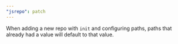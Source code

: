 ```yaml
---
"jsrepo": patch
---
```


When adding a new repo with `init` and configuring paths, paths that already had a value will default to that value.

